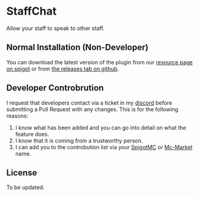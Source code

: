 # StaffChat

Allow your staff to speak to other staff.

## Normal Installation (Non-Developer)

You can download the latest version of the plugin from our [resource page on spigot](https://www.spigotmc.org/resources/staffchat.42821/) or from [the releases tab on github](https://github.com/RyanMoodGAMING/StaffChat/releases).

## Developer Controbrution

I request that developers contact via a ticket in my [discord](https://discord.gg/T2qKspyxGR) before submitting a Pull Request with any changes. This is for the following reasons:
 1. I know what has been added and you can go into detail on what the feature does.
 2. I know that it is coming from a trustworthy person.
 3. I can add you to the controbution list via your [SpigotMC](https://www.spigotmc.org/) or [Mc-Market](https://mc-market.org/) name.

## License

To be updated.
